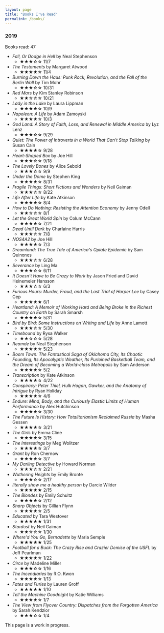```yaml
---
layout: page
title: "Books I've Read"
permalink: /books/
---
```


### 2019

Books read: 47

* *Fall, Or Dodge in Hell* by Neal Stephenson
  * ★★★☆☆ 11/7
* *The Testaments* by Margaret Atwood
  * ★★★★☆ 11/4
* *Burning Down the Haus: Punk Rock, Revolution, and the Fall of the Berlin Wall* by Tim Mohr
  * ★★★☆☆ 10/31
* *Red Mars* by Kim Stanley Robinson
  * ★★☆☆☆ 10/21
* *Lady in the Lake* by Laura Lippman
  * ★★★★☆ 10/9
* *Napoleon: A Life* by Adam Zamoyski
  * ★★★★☆ 10/3
* *God Land: A Story of Faith, Loss, and Renewal in Middle America* by Lyz Lenz
  * ★★★☆☆ 9/29
* *Quiet: The Power of Introverts in a World That Can't Stop Talking* by Susan Cain
  * ★★★★☆ 9/28
* *Heart-Shaped Box* by Joe Hill
  * ★★★☆☆ 9/18
* *The Lovely Bones* by Alice Sebold 
  * ★★★☆☆ 9/9
* *Under the Dome* by Stephen King
  * ★★★★☆ 8/31
* *Fragile Things: Short Fictions and Wonders* by Neil Gaiman
  * ★★★☆☆ 8/22
* *Life After Life* by Kate Atkinson
  * ★★★★☆ 8/4
* *How to Do Nothing: Resisting the Attention Economy* by Jenny Odell
  * ★★☆☆☆ 8/1
* *Let the Great World Spin* by Colum McCann
  * ★★★★☆ 7/21
* *Dead Until Dark* by Charlaine Harris
  * ★★★☆☆ 7/8
* *NOS4A2* by Joe Hill
  * ★★★★☆ 7/3
* *Dreamland: The True Tale of America's Opiate Epidemic* by Sam Quinones
  * ★★★☆☆ 6/28
* *Severance* by Ling Ma
  * ★★★☆☆ 6/11
* *It Doesn't Have to Be Crazy to Work* by Jason Fried and David Heinemeier Hansson
  * ★★★☆☆ 6/3
* *Furious Hours: Murder, Fraud, and the Last Trial of Harper Lee* by Casey Cep
  * ★★★★★ 6/1
* *Heartland: A Memoir of Working Hard and Being Broke in the Richest Country on Earth* by Sarah Smarsh
  * ★★★★☆ 5/31
* *Bird by Bird: Some Instructions on Writing and Life* by Anne Lamott
  * ★★★☆☆ 5/30
* *Timebound* by Rysa Walker
  * ★★☆☆☆ 5/28
* *Reamde* by Neal Stephenson
  * ★★★★☆ 5/23
* *Boom Town: The Fantastical Saga of Oklahoma City, Its Chaotic Founding, Its Apocalyptic Weather, Its Purloined Basketball Team, and the Dream of Becoming a World-class Metropolis* by Sam Anderson
  * ★★★★☆ 5/2
* *Transcription* by Kate Atkinson
  * ★★★★☆ 4/22
* *Conspiracy: Peter Thiel, Hulk Hogan, Gawker, and the Anatomy of Intrigue* by Ryan Holiday
  * ★★★★☆ 4/6
* *Endure: Mind, Body, and the Curiously Elastic Limits of Human Performance* by Alex Hutchinson
  * ★★★★☆ 3/30
* *The Future Is History: How Totalitarianism Reclaimed Russia* by Masha Gessen
  * ★★★★☆ 3/21
* *The Girls* by Emma Cline
  * ★★★★☆ 3/15
* *The Interestings* by Meg Wolitzer
  * ★★★★☆ 3/7
* *Grant* by Ron Chernow
  * ★★★★☆ 3/7
* *My Darling Detective* by Howard Norman
  * ★★★☆☆ 2/21
* *Wuthering Heights* by Emily Brontë
  * ★★★☆☆ 2/17
* *literally show me a healthy person* by Darcie Wilder
  * ★★★★★ 2/15
* *The Blondes* by Emily Schultz
  * ★★★★☆ 2/12
* *Sharp Objects* by Gillian Flynn
  * ★★★★☆ 2/5
* *Educated* by Tara Westover
  * ★★★★★ 1/31
* *Stardust* by Neil Gaiman
  * ★★☆☆☆ 1/30
* *Where'd You Go, Bernadette* by Maria Semple
  * ★★★★★ 1/25
* *Football for a Buck: The Crazy Rise and Crazier Demise of the USFL* by Jeff Pearlman
  * ★★★★☆ 1/22
* *Circe* by Madeline Miller
  * ★★★☆☆ 1/16
* *The Incendiaries* by R.O. Kwon
  * ★★★★☆ 1/13
* *Fates and Furies* by Lauren Groff
  * ★★★★★ 1/10
* *Tell the Machine Goodnight* by Katie Williams
  * ★★★★☆ 1/7
* *The View from Flyover Country: Dispatches from the Forgotten America* by Sarah Kendzior
  * ★★★☆☆ 1/4
  
This page is a work in progress.
